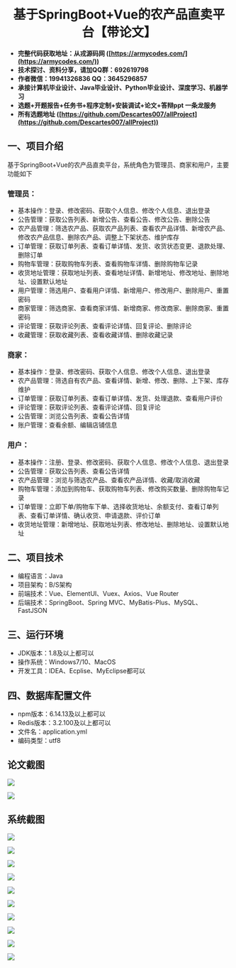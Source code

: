 <h1 align="center">基于SpringBoot+Vue的农产品直卖平台【带论文】</h1></p>

- <b>完整代码获取地址：从戎源码网 ([https://armycodes.com/](https://armycodes.com/))</b>
- <b>技术探讨、资料分享，请加QQ群：692619798</b>
- <b>作者微信：19941326836  QQ：3645296857</b>
- <b>承接计算机毕业设计、Java毕业设计、Python毕业设计、深度学习、机器学习</b>
- <b>选题+开题报告+任务书+程序定制+安装调试+论文+答辩ppt 一条龙服务</b>
- <b>所有选题地址 ([https://github.com/Descartes007/allProject](https://github.com/Descartes007/allProject)) </b>

## 一、项目介绍

基于SpringBoot+Vue的农产品直卖平台，系统角色为管理员、商家和用户，主要功能如下
### 管理员：
- 基本操作：登录、修改密码、获取个人信息、修改个人信息、退出登录
- 公告管理：获取公告列表、新增公告、查看公告、修改公告、删除公告
- 农产品管理：筛选农产品、获取农产品列表、查看农产品详情、新增农产品、修改农产品信息、删除农产品、调整上下架状态、维护库存
- 订单管理：获取订单列表、查看订单详情、发货、收货状态变更、退款处理、删除订单
- 购物车管理：获取购物车列表、查看购物车详情、删除购物车记录
- 收货地址管理：获取地址列表、查看地址详情、新增地址、修改地址、删除地址、设置默认地址
- 用户管理：筛选用户、查看用户详情、新增用户、修改用户、删除用户、重置密码
- 商家管理：筛选商家、查看商家详情、新增商家、修改商家、删除商家、重置密码
- 评论管理：获取评论列表、查看评论详情、回复评论、删除评论
- 收藏管理：获取收藏列表、查看收藏详情、删除收藏记录
### 商家：
- 基本操作：登录、修改密码、获取个人信息、修改个人信息、退出登录
- 农产品管理：筛选自有农产品、查看详情、新增、修改、删除、上下架、库存维护
- 订单管理：获取订单列表、查看订单详情、发货、处理退款、查看用户评价
- 评论管理：获取评论列表、查看评论详情、回复评论
- 公告管理：浏览公告列表、查看公告详情
- 账户管理：查看余额、编辑店铺信息
### 用户：
- 基本操作：注册、登录、修改密码、获取个人信息、修改个人信息、退出登录
- 公告管理：获取公告列表、查看公告详情
- 农产品管理：浏览与筛选农产品、查看农产品详情、收藏/取消收藏
- 购物车管理：添加到购物车、获取购物车列表、修改购买数量、删除购物车记录
- 订单管理：立即下单/购物车下单、选择收货地址、余额支付、查看订单列表、查看订单详情、确认收货、申请退款、评价订单
- 收货地址管理：新增地址、获取地址列表、修改地址、删除地址、设置默认地址

## 二、项目技术

- 编程语言：Java
- 项目架构：B/S架构
- 前端技术：Vue、ElementUI、Vuex、Axios、Vue Router
- 后端技术：SpringBoot、Spring MVC、MyBatis-Plus、MySQL、FastJSON


## 三、运行环境

- JDK版本：1.8及以上都可以
- 操作系统：Windows7/10、MacOS
- 开发工具：IDEA、Ecplise、MyEclipse都可以

## 四、数据库配置文件

- npm版本：6.14.13及以上都可以
- Redis版本：3.2.100及以上都可以
- 文件名：application.yml
- 编码类型：utf8

## 论文截图

![](screenshot/1.png)

![](screenshot/2.png)

## 系统截图

![](screenshot/3.png)

![](screenshot/4.png)

![](screenshot/5.png)

![](screenshot/6.png)

![](screenshot/7.png)

![](screenshot/8.png)

![](screenshot/9.png)

![](screenshot/10.png)

![](screenshot/11.png)

![](screenshot/12.png)
